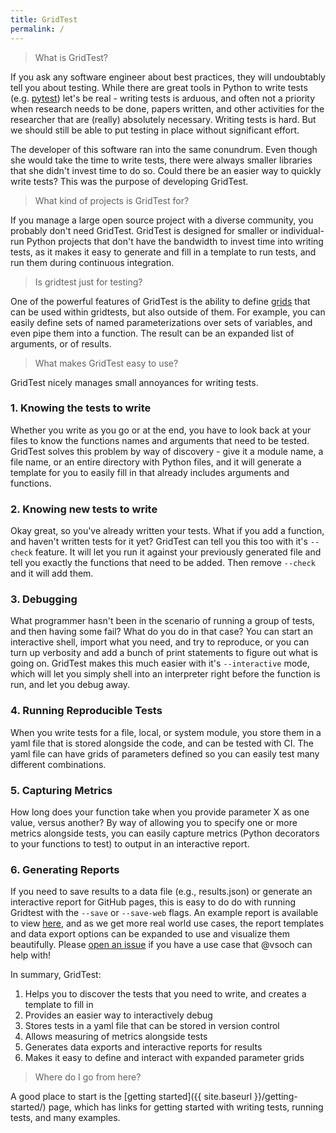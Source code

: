 ```yaml
---
title: GridTest
permalink: /
---
```


> What is GridTest?

If you ask any software engineer about best practices, they will undoubtably
tell you about testing. While there are great tools in Python to write tests
(e.g. <a href="https://docs.pytest.org/en/latest/" target="_blank">pytest</a>)
let's be real - writing tests is arduous, and often not a priority when
research needs to be done, papers written, and other activities for the researcher
that are (really) absolutely necessary. Writing tests is hard. But we should
still be able to put testing in place without significant effort.

The developer of this software ran into the same conundrum. Even though she would
take the time to write tests, there were always smaller libraries that she didn't
invest time to do so. Could there be an easier way to quickly write tests? 
This was the purpose of developing GridTest.

> What kind of projects is GridTest for?

If you manage a large open source project with a diverse community, you
probably don't need GridTest. GridTest is designed for smaller or individual-run
Python projects that don't have the bandwidth to invest time into writing tests, as it
makes it easy to generate and fill in a template to run tests,
and run them during continuous integration.

> Is gridtest just for testing?

One of the powerful features of GridTest is the ability to define [grids](https://vsoch.github.io/gridtest/getting-started/grids/index.html) that can be used within gridtests, but also
outside of them. For example, you can easily define sets of named
parameterizations over sets of variables, and even pipe them into
a function. The result can be an expanded list of arguments, or of results.

> What makes GridTest easy to use?

GridTest nicely manages small annoyances for writing tests.

### 1. Knowing the tests to write

Whether you write as you go or at the end, you have to look back at your files
to know the functions names and arguments that need to be tested. GridTest solves
this problem by way of discovery - give it a module name, a file name, or
an entire directory with Python files, and it will generate a template for you
to easily fill in that already includes arguments and functions. 

### 2. Knowing new tests to write

Okay great, so you've already written your tests. What if you add a function,
and haven't written tests for it yet? GridTest can tell you this too with it's
`--check` feature. It will let you run it against your previously generated file
and tell you exactly the functions that need to be added. Then remove `--check`
and it will add them.

### 3. Debugging

What programmer hasn't been in the scenario of running a group of tests,
and then having some fail? What do you do in that case? You can start an interactive
shell, import what you need, and try to reproduce, or you can turn up verbosity
and add a bunch of print statements to figure out what is going on. GridTest makes
this much easier with it's `--interactive` mode, which will let you simply
shell into an interpreter right before the function is run, and let you debug 
away.

### 4. Running Reproducible Tests

When you write tests for a file, local, or system module, you store them in
a yaml file that is stored alongside the code, and can be tested with CI.
The yaml file can have grids of parameters defined so you can easily test many
different combinations.

### 5. Capturing Metrics

How long does your function take when you provide parameter X as one value, versus
another? By way of allowing you to specify one or more metrics alongside tests,
you can easily capture metrics (Python decorators to your functions to test)
to output in an interactive report.

### 6. Generating Reports

If you need to save results to a data file (e.g., results.json) or generate
an interactive report for GitHub pages, this is easy to do do with running
Gridtest with the `--save` or `--save-web` flags. An example report is 
available to view [here](https://vsoch.github.io/gridtest/templates/report/),
and as we get more real world use cases, the report templates and data export 
options can be expanded to use and visualize them beautifully. Please [open an issue](https://github.com/vsoch/gridtest/issues) if you have a use case that @vsoch can help with!

In summary, GridTest:

 1. Helps you to discover the tests that you need to write, and creates a template to fill in
 2. Provides an easier way to interactively debug
 3. Stores tests in a yaml file that can be stored in version control
 4. Allows measuring of metrics alongside tests
 5. Generates data exports and interactive reports for results
 6. Makes it easy to define and interact with expanded parameter grids

> Where do I go from here?

A good place to start is the [getting started]({{ site.baseurl }}/getting-started/) page,
which has links for getting started with writing tests, running tests, and many examples.
